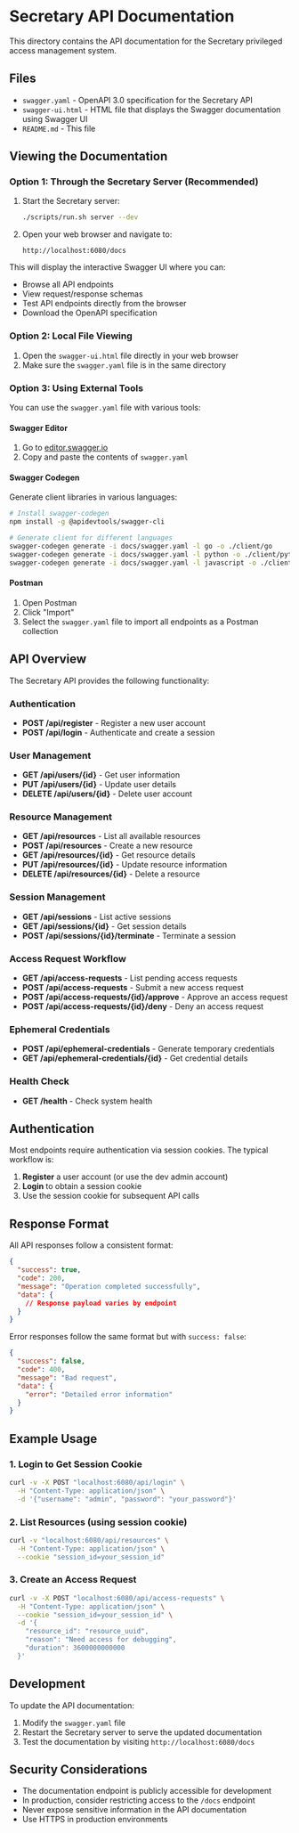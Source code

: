 # Secretary API Documentation

This directory contains the API documentation for the Secretary privileged access management system.

## Files

- `swagger.yaml` - OpenAPI 3.0 specification for the Secretary API
- `swagger-ui.html` - HTML file that displays the Swagger documentation using Swagger UI
- `README.md` - This file

## Viewing the Documentation

### Option 1: Through the Secretary Server (Recommended)

1. Start the Secretary server:
   ```bash
   ./scripts/run.sh server --dev
   ```

2. Open your web browser and navigate to:
   ```
   http://localhost:6080/docs
   ```

This will display the interactive Swagger UI where you can:
- Browse all API endpoints
- View request/response schemas
- Test API endpoints directly from the browser
- Download the OpenAPI specification

### Option 2: Local File Viewing

1. Open the `swagger-ui.html` file directly in your web browser
2. Make sure the `swagger.yaml` file is in the same directory

### Option 3: Using External Tools

You can use the `swagger.yaml` file with various tools:

#### Swagger Editor
1. Go to [editor.swagger.io](https://editor.swagger.io/)
2. Copy and paste the contents of `swagger.yaml`

#### Swagger Codegen
Generate client libraries in various languages:
```bash
# Install swagger-codegen
npm install -g @apidevtools/swagger-cli

# Generate client for different languages
swagger-codegen generate -i docs/swagger.yaml -l go -o ./client/go
swagger-codegen generate -i docs/swagger.yaml -l python -o ./client/python
swagger-codegen generate -i docs/swagger.yaml -l javascript -o ./client/javascript
```

#### Postman
1. Open Postman
2. Click "Import"
3. Select the `swagger.yaml` file to import all endpoints as a Postman collection

## API Overview

The Secretary API provides the following functionality:

### Authentication
- **POST /api/register** - Register a new user account
- **POST /api/login** - Authenticate and create a session

### User Management
- **GET /api/users/{id}** - Get user information
- **PUT /api/users/{id}** - Update user details
- **DELETE /api/users/{id}** - Delete user account

### Resource Management
- **GET /api/resources** - List all available resources
- **POST /api/resources** - Create a new resource
- **GET /api/resources/{id}** - Get resource details
- **PUT /api/resources/{id}** - Update resource information
- **DELETE /api/resources/{id}** - Delete a resource

### Session Management
- **GET /api/sessions** - List active sessions
- **GET /api/sessions/{id}** - Get session details
- **POST /api/sessions/{id}/terminate** - Terminate a session

### Access Request Workflow
- **GET /api/access-requests** - List pending access requests
- **POST /api/access-requests** - Submit a new access request
- **POST /api/access-requests/{id}/approve** - Approve an access request
- **POST /api/access-requests/{id}/deny** - Deny an access request

### Ephemeral Credentials
- **POST /api/ephemeral-credentials** - Generate temporary credentials
- **GET /api/ephemeral-credentials/{id}** - Get credential details

### Health Check
- **GET /health** - Check system health

## Authentication

Most endpoints require authentication via session cookies. The typical workflow is:

1. **Register** a user account (or use the dev admin account)
2. **Login** to obtain a session cookie
3. Use the session cookie for subsequent API calls

## Response Format

All API responses follow a consistent format:

```json
{
  "success": true,
  "code": 200,
  "message": "Operation completed successfully",
  "data": {
    // Response payload varies by endpoint
  }
}
```

Error responses follow the same format but with `success: false`:

```json
{
  "success": false,
  "code": 400,
  "message": "Bad request",
  "data": {
    "error": "Detailed error information"
  }
}
```

## Example Usage

### 1. Login to Get Session Cookie

```bash
curl -v -X POST "localhost:6080/api/login" \
  -H "Content-Type: application/json" \
  -d '{"username": "admin", "password": "your_password"}'
```

### 2. List Resources (using session cookie)

```bash
curl -v "localhost:6080/api/resources" \
  -H "Content-Type: application/json" \
  --cookie "session_id=your_session_id"
```

### 3. Create an Access Request

```bash
curl -v -X POST "localhost:6080/api/access-requests" \
  -H "Content-Type: application/json" \
  --cookie "session_id=your_session_id" \
  -d '{
    "resource_id": "resource_uuid",
    "reason": "Need access for debugging",
    "duration": 3600000000000
  }'
```

## Development

To update the API documentation:

1. Modify the `swagger.yaml` file
2. Restart the Secretary server to serve the updated documentation
3. Test the documentation by visiting `http://localhost:6080/docs`

## Security Considerations

- The documentation endpoint is publicly accessible for development
- In production, consider restricting access to the `/docs` endpoint
- Never expose sensitive information in the API documentation
- Use HTTPS in production environments 